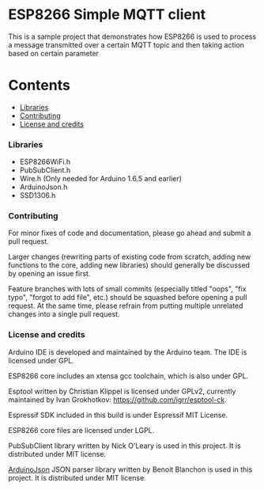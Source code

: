 ESP8266 Simple MQTT client 
===========================================

This is a sample project that demonstrates how ESP8266 is used to process a message transmitted over a certain MQTT topic and then taking action based on certain parameter

# Contents
- [Libraries](#Libraries)
- [Contributing](#contributing)  
- [License and credits](#license-and-credits)   

### Libraries
- ESP8266WiFi.h
- PubSubClient.h
- Wire.h  (Only needed for Arduino 1.6.5 and earlier)
- ArduinoJson.h
- SSD1306.h 

### Contributing

For minor fixes of code and documentation, please go ahead and submit a pull request.

Larger changes (rewriting parts of existing code from scratch, adding new functions to the core, adding new libraries) should generally be discussed by opening an issue first.

Feature branches with lots of small commits (especially titled "oops", "fix typo", "forgot to add file", etc.) should be squashed before opening a pull request. At the same time, please refrain from putting multiple unrelated changes into a single pull request.

### License and credits ###

Arduino IDE is developed and maintained by the Arduino team. The IDE is licensed under GPL.

ESP8266 core includes an xtensa gcc toolchain, which is also under GPL.

Esptool written by Christian Klippel is licensed under GPLv2, currently maintained by Ivan Grokhotkov: https://github.com/igrr/esptool-ck.

Espressif SDK included in this build is under Espressif MIT License.

ESP8266 core files are licensed under LGPL.

PubSubClient library written by Nick O'Leary is used in this project. It is distributed under MIT license.

[ArduinoJson](arduinojson.org) JSON parser library written by Benoit Blanchon is used in this project. It is distributed under MIT license.

